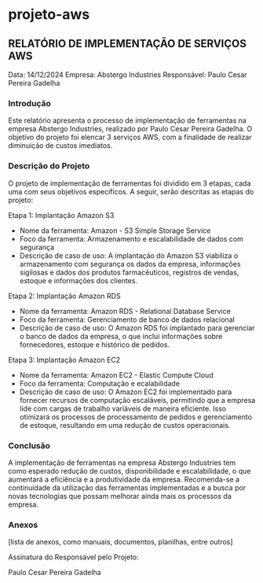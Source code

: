 # projeto-aws

<h2>RELATÓRIO DE IMPLEMENTAÇÃO DE SERVIÇOS AWS</h2>

Data: 14/12/2024 Empresa: Abstergo Industries Responsável: Paulo Cesar Pereira Gadelha

<h3>Introdução</h3>
Este relatório apresenta o processo de implementação de ferramentas na empresa Abstergo Industries, realizado por Paulo Cesar Pereira Gadelha. O objetivo do projeto foi elencar 3 serviços AWS, com a finalidade de realizar diminuição de custos imediatos.

<h3>Descrição do Projeto</h3>
<p>O projeto de implementação de ferramentas foi dividido em 3 etapas, cada uma com seus objetivos específicos. A seguir, serão descritas as etapas do projeto:</p>

Etapa 1: Implantação Amazon S3
- Nome da ferramenta: Amazon - S3 Simple Storage Service
- Foco da ferramenta: Armazenamento e escalabilidade de dados com segurança
- Descrição de caso de uso: A implantação do Amazon S3 viabiliza o armazenamento com segurança os dados da empresa, informações sigilosas e dados dos produtos farmacêuticos, registros de vendas, estoque e informações dos clientes.

Etapa 2: Implantação Amazon RDS
- Nome da ferramenta: Amazon RDS - Relational Database Service
- Foco da ferramenta: Gerenciamento de banco de dados relacional
- Descrição de caso de uso: O Amazon RDS foi implantado para gerenciar o banco de dados da empresa, o que inclui informações sobre fornecedores, estoque e histórico de pedidos.

Etapa 3: Implantação Amazon EC2
- Nome da ferramenta: Amazon EC2 - Elastic Compute Cloud
- Foco da ferramenta: Computação e ecalabilidade
- Descrição de caso de uso: O Amazon EC2 foi implementado para fornecer recursos de computação escaláveis, permitindo que a empresa lide com cargas de trabalho variáveis de maneira eficiente. Isso otimizará os processos de processamento de pedidos e gerenciamento de estoque, resultando em uma redução de custos operacionais.

<h3>Conclusão</h3>
A implementação de ferramentas na empresa Abstergo Industries tem como esperado redução de custos, disponibilidade e escalabilidade, o que aumentará a eficiência e a produtividade da empresa. Recomenda-se a continuidade da utilização das ferramentas implementadas e a busca por novas tecnologias que possam melhorar ainda mais os processos da empresa.

<h3>Anexos</h3>
<p>[lista de anexos, como manuais, documentos, planilhas, entre outros]</p>

Assinatura do Responsável pelo Projeto:

Paulo Cesar Pereira Gadelha
